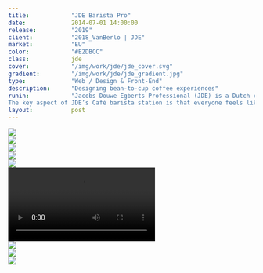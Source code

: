 ```yaml
---
title:            "JDE Barista Pro"
date:             2014-07-01 14:00:00
release:          "2019"
client:           "2018_VanBerlo | JDE"
market:           "EU"
color:            "#E2DBCC"
class:            jde
cover:            "/img/work/jde/jde_cover.svg"
gradient:         "/img/work/jde/jde_gradient.jpg"
type:             "Web / Design & Front-End"
description:      "Designing bean-to-cup coffee experiences"
runin:            "Jacobs Douwe Egberts Professional (JDE) is a Dutch coffee brand that is primarily focused on professional coffee solutions for offices and commercials. For their Café barista station machine, a UX redesign was required while still retaining their classic design identity.
The key aspect of JDE’s Café barista station is that everyone feels like a barista themselves, and can easily compose, prepare, dress, and pay for the coffee specialties. "
layout:           post
---
```


<div class="post-content-grid">
  <div class="post-content-column column-1">
    <img class="post-content-screen desktop" src="{{ site.baseurl }}/img/work/jde/jde_1.jpg" />
  </div>
</div>
<div class="post-content-grid">
  <div class="post-content-column column-1">
    <img class="post-content-screen desktop" src="{{ site.baseurl }}/img/work/jde/jde_2.jpg" />
  </div>
</div>
<div class="post-content-grid">
  <div class="post-content-column column-1">
    <img class="post-content-screen desktop" src="{{ site.baseurl }}/img/work/jde/jde_3.jpg" />
  </div>
</div>
<div class="post-content-grid">
  <div class="post-content-column column-1">
    <img class="post-content-screen desktop" src="{{ site.baseurl }}/img/work/jde/jde_4.jpg" />
  </div>
</div>
<div class="post-content-grid">
  <div class="post-content-column column-1">
    <img class="post-content-screen desktop" src="{{ site.baseurl }}/img/work/jde/jde_5.jpg" />
  </div>
</div>
<div class="post-content-grid">
  <div class="post-content-column column-1">
  <video class="post-content-screen desktop" autoplay loop>
  <source src="{{ site.baseurl }}/img/work/jde/jde_6.mp4" type="video/mp4">
  </video>
  </div>
</div>
<div class="post-content-grid">
  <div class="post-content-column column-1">
    <img class="post-content-screen desktop" src="{{ site.baseurl }}/img/work/jde/jde_7.jpg" />
  </div>
</div>

<div class="post-content-grid">
  <div class="post-content-column column-1">
    <img class="post-content-screen desktop" src="{{ site.baseurl }}/img/work/jde/jde_9.jpg" />
  </div>
</div>
<div class="post-content-grid">
  <div class="post-content-column column-1">
    <img class="post-content-screen desktop" src="{{ site.baseurl }}/img/work/jde/jde_10.jpg" />
  </div>
</div>
